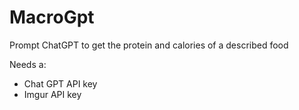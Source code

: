 # MacroGpt
 Prompt ChatGPT to get the protein and calories of a described food

Needs a:
- Chat GPT API key
- Imgur API key
